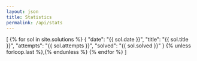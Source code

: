 ```yaml
---
layout: json
title: Statistics
permalink: /api/stats
---
```

<solutions>
  [
  {% for sol in site.solutions %}
    {
      "date": "{{ sol.date }}",
      "title": "{{ sol.title }}",
      "attempts": "{{ sol.attempts }}",
      "solved": "{{ sol.solved }}"
    }
    {% unless forloop.last %},{% endunless %}
  {% endfor %}
  ]
</solutions>